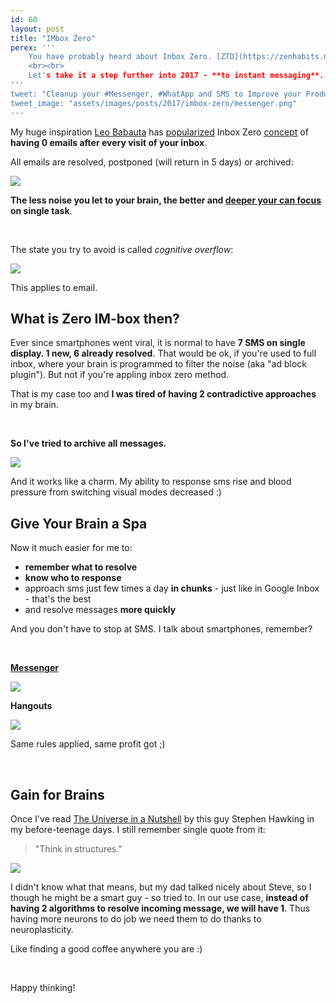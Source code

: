```yaml
---
id: 60
layout: post
title: "IMbox Zero"
perex: '''
    You have probably heard about Inbox Zero. [ZTD](https://zenhabits.net/zen-to-done-ztd-the-ultimate-simple-productivity-system/) technique, **to keep your email inbox clean and your brain well rested**.
    <br><br>
    Let's take it a step further into 2017 - **to instant messaging**. 
'''
tweet: "Cleanup your #Messenger, #WhatApp and SMS to Improve your Productivity #facebook #imboxzero"
tweet_image: "assets/images/posts/2017/imbox-zero/messenger.png"
---
```


My huge inspiration [Leo Babauta](https://zenhabits.net/) has [popularized](https://zenhabits.net/email-zen-clear-out-your-inbox/) Inbox Zero [concept](https://zenhabits.net/email-sanity/) of **having 0 emails after every visit of your inbox**. 

All emails are resolved, postponed (will return in 5 days) or archived:

<img src="/assets/images/posts/2017/imbox-zero/inbox.png" class="img-thumbnail">


**The less noise you let to your brain, the better and [deeper your can focus](/blog/2017/09/25/3-non-it-books-that-help-you-to-become-better-programmer/#deep-work-by-cal-newport) on single task**. 

<br>

The state you try to avoid is called *cognitive overflow*:
 
<img src="/assets/images/posts/2017/imbox-zero/full-inbox.jpg" class="img-thumbnail">
 

This applies to email.


## What is Zero IM-box then?

Ever since smartphones went viral, it is normal to have **7 SMS on single display. 1 new, 6 already resolved**. 
That would be ok, if you're used to full inbox, where your brain is programmed to filter the noise (aka "ad block plugin"). But not if you're appling inbox zero method.

That is my case too and **I was tired of having 2 contradictive approaches** in my brain.

<br>

**So I've tried to archive all messages.**

<img src="/assets/images/posts/2017/imbox-zero/sms.png" class="img-thumbnail col-md-4">

And it works like a charm. My ability to response sms rise and blood pressure from switching visual modes decreased :)


## Give Your Brain a Spa 

Now it much easier for me to:

- **remember what to resolve**
- **know who to response**
- approach sms just few times a day **in chunks** - just like in Google Inbox - that's the best
- and resolve messages **more quickly**


And you don't have to stop at SMS. I talk about smartphones, remember?

<br>


**[Messenger](https://messenger.com)**

<img src="/assets/images/posts/2017/imbox-zero/messenger.png" class="img-thumbnail">

**Hangouts**

<img src="/assets/images/posts/2017/imbox-zero/hangouts.png" class="img-thumbnail col-md-4">



Same rules applied, same profit got ;)


<br>


## Gain for Brains

Once I've read [The Universe in a Nutshell](https://en.wikipedia.org/wiki/The_Universe_in_a_Nutshell) by this guy Stephen Hawking in my before-teenage days. I still remember single quote from it: 

<blockquote class="blockquote">
    "Think in structures."
</blockquote>

<img src="/assets/images/posts/2017/imbox-zero/universe.jpg" class="img-thumbnail">


I didn't know what that means, but my dad talked nicely about Steve, so I though he might be a smart guy - so tried to. In our use case, **instead of having 2 algorithms to resolve incoming message, we will have 1**. Thus having more neurons to do job we need them to do thanks to neuroplasticity. 

Like finding a good coffee anywhere you are :)

<br>

Happy thinking!

